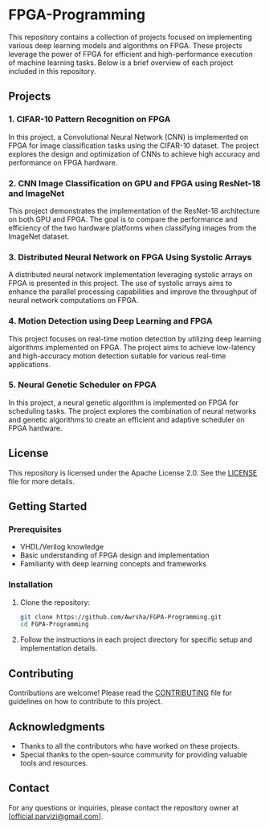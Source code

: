 # FPGA-Programming

This repository contains a collection of projects focused on implementing various deep learning models and algorithms on FPGA. These projects leverage the power of FPGA for efficient and high-performance execution of machine learning tasks. Below is a brief overview of each project included in this repository.

## Projects

### 1. CIFAR-10 Pattern Recognition on FPGA
In this project, a Convolutional Neural Network (CNN) is implemented on FPGA for image classification tasks using the CIFAR-10 dataset. The project explores the design and optimization of CNNs to achieve high accuracy and performance on FPGA hardware.

### 2. CNN Image Classification on GPU and FPGA using ResNet-18 and ImageNet
This project demonstrates the implementation of the ResNet-18 architecture on both GPU and FPGA. The goal is to compare the performance and efficiency of the two hardware platforms when classifying images from the ImageNet dataset.

### 3. Distributed Neural Network on FPGA Using Systolic Arrays
A distributed neural network implementation leveraging systolic arrays on FPGA is presented in this project. The use of systolic arrays aims to enhance the parallel processing capabilities and improve the throughput of neural network computations on FPGA.

### 4. Motion Detection using Deep Learning and FPGA
This project focuses on real-time motion detection by utilizing deep learning algorithms implemented on FPGA. The project aims to achieve low-latency and high-accuracy motion detection suitable for various real-time applications.

### 5. Neural Genetic Scheduler on FPGA
In this project, a neural genetic algorithm is implemented on FPGA for scheduling tasks. The project explores the combination of neural networks and genetic algorithms to create an efficient and adaptive scheduler on FPGA hardware.

## License
This repository is licensed under the Apache License 2.0. See the [LICENSE](LICENSE) file for more details.

## Getting Started

### Prerequisites
- VHDL/Verilog knowledge
- Basic understanding of FPGA design and implementation
- Familiarity with deep learning concepts and frameworks

### Installation
1. Clone the repository:
    ```bash
    git clone https://github.com/Awrsha/FGPA-Programming.git
    cd FGPA-Programming
    ```

2. Follow the instructions in each project directory for specific setup and implementation details.

## Contributing
Contributions are welcome! Please read the [CONTRIBUTING](CONTRIBUTING.md) file for guidelines on how to contribute to this project.

## Acknowledgments
- Thanks to all the contributors who have worked on these projects.
- Special thanks to the open-source community for providing valuable tools and resources.

## Contact
For any questions or inquiries, please contact the repository owner at [official.parvizi@gmail.com].
